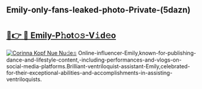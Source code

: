 ## Emily-only-fans​-leaked-photo​-Private-(5dazn)


# <h2><a href="https://mediaupload.pro?title=Emily&ref=git">🔗👉 🔴 Emily-P𝚑ot𝚘𝚜-V𝚒d𝚎o</a></h2>

[![Corinna Kopf Nue Nu𝚍e𝚜](https://i.imgur.com/0qMVB7G.gif)](https://mediaupload.pro?title=Emily&ref=git)
Online-influencer-Emily,known-for-publishing-dance-and-lifestyle-content,-including-performances-and-vlogs-on-social-media-platforms.Brilliant-ventriloquist-assistant-Emily,celebrated-for-their-exceptional-abilities-and-accomplishments-in-assisting-ventriloquists.  